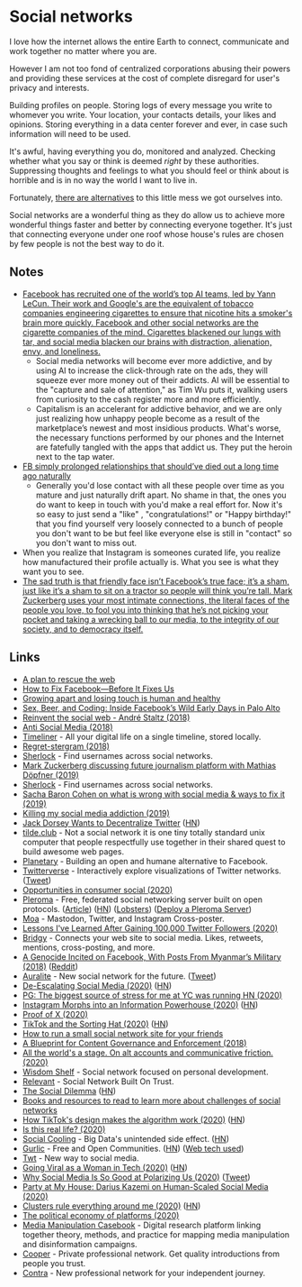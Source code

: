 # Social networks

I love how the internet allows the entire Earth to connect, communicate and work together no matter where you are.

However I am not too fond of centralized corporations abusing their powers and providing these services at the cost of complete disregard for user's privacy and interests.

Building profiles on people. Storing logs of every message you write to whomever you write. Your location, your contacts details, your likes and opinions. Storing everything in a data center forever and ever, in case such information will need to be used.

It's awful, having everything you do, monitored and analyzed. Checking whether what you say or think is deemed _right_ by these authorities. Suppressing thoughts and feelings to what you should feel or think about is horrible and is in no way the world I want to live in.

Fortunately, [there are alternatives](https://vimeo.com/236358264) to this little mess we got ourselves into.

Social networks are a wonderful thing as they do allow us to achieve more wonderful things faster and better by connecting everyone together. It's just that connecting everyone under one roof whose house's rules are chosen by few people is not the best way to do it.

## Notes

- [Facebook has recruited one of the world’s top AI teams, led by Yann LeCun. Their work and Google's are the equivalent of tobacco companies engineering cigarettes to ensure that nicotine hits a smoker's brain more quickly. Facebook and other social networks are the cigarette companies of the mind. Cigarettes blackened our lungs with tar, and social media blacken our brains with distraction, alienation, envy, and loneliness.](https://news.ycombinator.com/item?id=15421704)
  - Social media networks will become ever more addictive, and by using AI to increase the click-through rate on the ads, they will squeeze ever more money out of their addicts. AI will be essential to the "capture and sale of attention," as Tim Wu puts it, walking users from curiosity to the cash register more and more efficiently.
  - Capitalism is an accelerant for addictive behavior, and we are only just realizing how unhappy people become as a result of the marketplace’s newest and most insidious products. What's worse, the necessary functions performed by our phones and the Internet are fatefully tangled with the apps that addict us. They put the heroin next to the tap water.
- [FB simply prolonged relationships that should’ve died out a long time ago naturally](https://www.reddit.com/r/AskReddit/comments/7lsywl/people_who_have_deleted_social_media_like/droyc6d/ "permalink")
  - Generally you'd lose contact with all these people over time as you mature and just naturally drift apart. No shame in that, the ones you do want to keep in touch with you'd make a real effort for. Now it's so easy to just send a "like" , "congratulations!" or "Happy birthday!" that you find yourself very loosely connected to a bunch of people you don't want to be but feel like everyone else is still in "contact" so you don't want to miss out.
- When you realize that Instagram is someones curated life, you realize how manufactured their profile actually is. What you see is what they want you to see.
- [The sad truth is that friendly face isn’t Facebook’s true face; it’s a sham, just like it’s a sham to sit on a tractor so people will think you’re tall. Mark Zuckerberg uses your most intimate connections, the literal faces of the people you love, to fool you into thinking that he’s not picking your pocket and taking a wrecking ball to our media, to the integrity of our society, and to democracy itself.](https://medium.com/s/story/the-smallness-of-mark-zuckerberg-4e94a88bba02)

## Links

- [A plan to rescue the web](https://staltz.com/a-plan-to-rescue-the-web-from-the-internet.html)
- [How to Fix Facebook—Before It Fixes Us](https://washingtonmonthly.com/magazine/january-february-march-2018/how-to-fix-facebook-before-it-fixes-us/)
- [Growing apart and losing touch is human and healthy](https://m.signalvnoise.com/growing-apart-and-losing-touch-is-human-and-healthy-52b5a678fbf5)
- [Sex, Beer, and Coding: Inside Facebook’s Wild Early Days in Palo Alto](https://medium.com/@WIRED/sex-beer-and-coding-inside-facebooks-wild-early-days-in-palo-alto-7b447c143d52)
- [Reinvent the social web - André Staltz (2018)](https://www.youtube.com/watch?v=8GE5C9-RUpg)
- [Anti Social Media (2018)](https://www.youtube.com/watch?v=KAo2nmVlfOA)
- [Timeliner](https://github.com/mholt/timeliner) - All your digital life on a single timeline, stored locally.
- [Regret-stergram (2018)](https://medium.com/@dhh/regret-stergram-ea4073a64911)
- [Sherlock](https://github.com/TheYahya/sherlock) - Find usernames across social networks.
- [Mark Zuckerberg discussing future journalism platform with Mathias Döpfner (2019)](https://www.facebook.com/zuck/videos/10107028374517921/)
- [Sherlock](https://github.com/sherlock-project/sherlock) - Find usernames across social networks.
- [Sacha Baron Cohen on what is wrong with social media & ways to fix it (2019)](https://www.youtube.com/watch?v=ymaWq5yZIYM)
- [Killing my social media addiction (2019)](https://medium.com/@kitze/killing-my-social-media-addiction-df91122c2322)
- [Jack Dorsey Wants to Decentralize Twitter](https://twitter.com/jack/status/1204766078468911106) ([HN](https://news.ycombinator.com/item?id=21762780))
- [tilde.club](http://tilde.club/) - Not a social network it is one tiny totally standard unix computer that people respectfully use together in their shared quest to build awesome web pages.
- [Planetary](https://planetary.social/) - Building an open and humane alternative to Facebook.
- [Twitterverse](https://twitterverse.net/) - Interactively explore visualizations of Twitter networks. ([Tweet](https://twitter.com/MenanderSoter/status/1234650368182771717))
- [Opportunities in consumer social (2020)](https://twitter.com/eriktorenberg/status/1236860724430790659)
- [Pleroma](https://pleroma.social/) - Free, federated social networking server built on open protocols. ([Article](https://pleroma.social/blog/2020/03/08/releasing-pleroma-2-0-0/)) ([HN](https://news.ycombinator.com/item?id=22519209)) ([Lobsters](https://lobste.rs/s/ukg62c/releasing_pleroma_2_1_0)) ([Deploy a Pleroma Server](https://10minutepleroma.com/))
- [Moa](https://github.com/foozmeat/moa) - Mastodon, Twitter, and Instagram Cross-poster.
- [Lessons I've Learned After Gaining 100,000 Twitter Followers (2020)](https://compiled.blog/blog/lessons-ive-learned-after-gaining-100000-twitter-followers)
- [Bridgy](https://github.com/snarfed/bridgy) - Connects your web site to social media. Likes, retweets, mentions, cross-posting, and more.
- [A Genocide Incited on Facebook, With Posts From Myanmar’s Military (2018)](https://www.nytimes.com/2018/10/15/technology/myanmar-facebook-genocide.html) ([Reddit](https://www.reddit.com/r/technology/comments/gvd6fk/a_facebook_software_engineer_publicly_resigned_in/))
- [Auralite](https://auralite.io/) - New social network for the future. ([Tweet](https://twitter.com/m1guelpf/status/1275815147248979968))
- [De-Escalating Social Media (2020)](https://nickpunt.com/blog/deescalating-social-media/) ([HN](https://news.ycombinator.com/item?id=23734535))
- [PG: The biggest source of stress for me at YC was running HN (2020)](https://news.ycombinator.com/item?id=23806426)
- [Instagram Morphs into an Information Powerhouse (2020)](https://www.axios.com/instagram-information-coronavirus-george-floyd-706d1ad3-9d6d-48d4-b085-3469a0d93b56.html) ([HN](https://news.ycombinator.com/item?id=24019977))
- [Proof of X (2020)](https://julian.digital/2020/08/06/proof-of-x/)
- [TikTok and the Sorting Hat (2020)](https://www.eugenewei.com/blog/2020/8/3/tiktok-and-the-sorting-hat) ([HN](https://news.ycombinator.com/item?id=24049676))
- [How to run a small social network site for your friends](https://runyourown.social/)
- [A Blueprint for Content Governance and Enforcement (2018)](https://www.facebook.com/notes/mark-zuckerberg/a-blueprint-for-content-governance-and-enforcement/10156443129621634/)
- [All the world's a stage. On alt accounts and communicative friction. (2020)](https://jasmine.substack.com/p/-all-the-worlds-a-stage)
- [Wisdom Shelf](https://patriciamou.com/wisdom-shelf-waitlist) - Social network focused on personal development.
- [Relevant](https://relevant.community/) - Social Network Built On Trust.
- [The Social Dilemma](https://www.thesocialdilemma.com/) ([HN](https://news.ycombinator.com/item?id=24536929))
- [Books and resources to read to learn more about challenges of social networks](https://twitter.com/mozilla/status/1308542908291661824)
- [How TikTok's design makes the algorithm work (2020)](https://www.eugenewei.com/blog/2020/9/18/seeing-like-an-algorithm) ([HN](https://news.ycombinator.com/item?id=24550113))
- [Is this real life? (2020)](https://julian.digital/2020/09/25/is-this-real-life/)
- [Social Cooling](https://www.socialcooling.com/) - Big Data's unintended side effect. ([HN](https://news.ycombinator.com/item?id=24627363))
- [Gurlic](https://gurlic.com/) - Free and Open Communities. ([HN](https://news.ycombinator.com/item?id=24680418)) ([Web tech used](https://news.ycombinator.com/item?id=25288755))
- [Twt](https://jointwt.org/) - New way to social media.
- [Going Viral as a Woman in Tech (2020)](https://www.emilykager.com/writing/2020/10/08/virality.html) ([HN](https://news.ycombinator.com/item?id=24743439))
- [Why Social Media Is So Good at Polarizing Us (2020)](https://www.wsj.com/articles/why-social-media-is-so-good-at-polarizing-us-11603105204) ([Tweet](https://twitter.com/mims/status/1318177521318461447))
- [Party at My House: Darius Kazemi on Human-Scaled Social Media (2020)](https://logicmag.io/security/party-at-my-house-darius-kazemi-on-human-scaled-social-media/)
- [Clusters rule everything around me (2020)](https://www.worksinprogress.co/issue/clusters-rule-everything-around-me/) ([HN](https://news.ycombinator.com/item?id=24830588))
- [The political economy of platforms (2020)](https://parametricity.com/posts/2020-platforms/)
- [Media Manipulation Casebook](https://mediamanipulation.org/) - Digital research platform linking together theory, methods, and practice for mapping media manipulation and disinformation campaigns.
- [Cooper](https://cooper.app/) - Private professional network. Get quality introductions from people you trust.
- [Contra](https://contra.com/) - New professional network for your independent journey.

